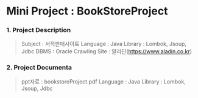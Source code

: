 Mini Project : BookStoreProject
==============
### 1. Project Description

> Subject : 서적판매사이트
> Language : Java
> Library : Lombok, Jsoup, Jdbc
> DBMS : Oracle
> Crawling Site : 알라딘(https://www.aladin.co.kr)

### 2. Project Documenta

> ppt자료 : bookstoreProject.pdf
> Language : Java
> Library : Lombok, Jsoup, Jdbc
